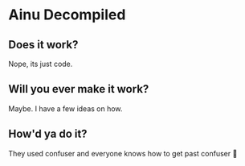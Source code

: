 # Ainu Decompiled
## Does it work?
Nope, its just code.
## Will you ever make it work?
Maybe. I have a few ideas on how.
## How'd ya do it?
They used confuser and everyone knows how to get past confuser :eyes:
